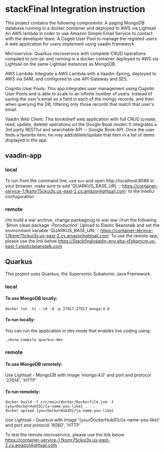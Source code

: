 # stackFinal Integration instruction

This project contains the following components: A paging MongoDB database running in a docker container and deployed to AWS via Lightsail. An AWS lambda in order to use Amazon Simple Email Service to contact with the developer team. A Cognit User Pool to manage the registed users. A web application for users implement using vaadin framework.

Microservice: Quarkus microservice with complete CRUD operations compiled to jvm-jar and running in a docker container deployed to AWS via Lightsail on the same Lightsail instances as MongoDB.

AWS Lambda: Integrate a AWS Lambda with a Vaadin-Spring, deployed to AWS via SAM, and configured to use API-Gateway and SES.

Cognito User Pools: This app integrates user management using Cognito User Pools and is able to scale to an infinite number of users. Instead of saving the user's email as a field in each of the mongo records, and then when querying the DB, filtering only those records that match that user's email.

Vaadin Web Client: This bookshelf web application with full CRUD (create, read, update, delete) operations on the Google Book model. It integrates a 3rd party RESTful and searchable API -- Google Book API. Once the user finds a favorite item, he may add/delete/update that item in a list of items displayed in the app.

## vaadin-app

### local
To run from the command line, use `mvn` and open http://localhost:8088 in your browser.
make sure to add 'QUARKUS_BASE_URL :: https://container-service-1.fksmr75ckui3s.us-east-2.cs.amazonlightsail.com' to the IntelliJ confuguration

### remote
//to build a war archive, change packaginug to war war //run the following 
'$mvn clean package -Pproduction'
Upload to Elastic Beanstalk and set the environment variable 
'QUARKUS_BASE_URL :: https://container-service-1.fksmr75ckui3s.us-east-2.cs.amazonlightsail.com'
To use the remote app, please use the link below
https://Stackfinalvaadin-env.eba-xfzkqmcm.us-east-1.elasticbeanstalk.com

## Quarkus
This project uses Quarkus, the Supersonic Subatomic Java Framework.

### local
#### To use MongoDB locally:
```shell script
docker run -ti --rm -d -p 27017:27017 mongo:4.0
```
#### To run locally:
You can run the application in dev mode that enables live coding using:
```shell script
./mvnw compile quarkus:dev
```

### remote
#### To use MongoDB remotely:
Use Lightsail - MongoDB with Image 'mongo:4.0' and port and protocol '27014', 'HTTP'
#### To run remotely:
```shell script
docker build -f src/main/docker/Dockerfile.jvm -t {yourDockerHubID}/{a-name-you-like} .
docker upload {yourDockerHubID}/{a-name-you-like}
```
Use Lightsail - Quarkus with Image '{yourDockerHubID}/{a-name-you-like}' and port and protocol '8080', 'HTTP'

To test the remote microservice, please use the link below
https://container-service-1.fksmr75ckui3s.us-east-2.cs.amazonlightsail.com
